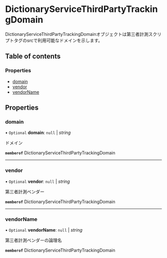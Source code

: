 # DictionaryServiceThirdPartyTrackingDomain


<div lang=\"ja\">DictionaryServiceThirdPartyTrackingDomainオブジェクトは第三者計測スクリプトタグのsrcで利用可能なドメインを示します。</div> 

## Table of contents

### Properties

- [domain](dictionaryservicethirdpartytrackingdomain.md#domain)
- [vendor](dictionaryservicethirdpartytrackingdomain.md#vendor)
- [vendorName](dictionaryservicethirdpartytrackingdomain.md#vendorname)

## Properties

### domain

• `Optional` **domain**: ``null`` \| *string*

<div lang=\"ja\">ドメイン</div> 

**`memberof`** DictionaryServiceThirdPartyTrackingDomain

___

### vendor

• `Optional` **vendor**: ``null`` \| *string*

<div lang=\"ja\">第三者計測ベンダー</div> 

**`memberof`** DictionaryServiceThirdPartyTrackingDomain

___

### vendorName

• `Optional` **vendorName**: ``null`` \| *string*

<div lang=\"ja\">第三者計測ベンダーの論理名</div> 

**`memberof`** DictionaryServiceThirdPartyTrackingDomain
